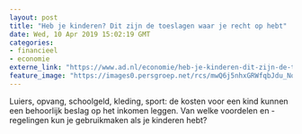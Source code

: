 ```yaml
---
layout: post
title: "Heb je kinderen? Dit zijn de toeslagen waar je recht op hebt"
date: Wed, 10 Apr 2019 15:02:19 GMT
categories: 
- financieel 
- economie 
externe_link: "https://www.ad.nl/economie/heb-je-kinderen-dit-zijn-de-toeslagen-waar-je-recht-op-hebt~ac510045/"
feature_image: "https://images0.persgroep.net/rcs/mwQ6j5nhxGRWfqbJdu_NqNhJHfU/diocontent/144815905/_fitwidth/400/?appId=21791a8992982cd8da851550a453bd7f&quality=0.7"
---
```


Luiers, opvang, schoolgeld, kleding, sport: de kosten voor een kind kunnen een behoorlijk beslag op het inkomen leggen. Van welke voordelen en -regelingen kun je gebruikmaken als je kinderen hebt?
